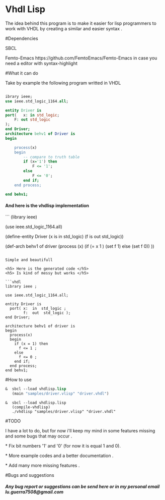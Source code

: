 # Vhdl Lisp 


<p> The idea behind this program is to make it easier for lisp programmers to work with VHDL by creating a similar and easier syntax .



#Dependencies

<p> SBCL 
<p> Femto-Emacs https://github.com/FemtoEmacs/Femto-Emacs in case you need a editor with syntax-highlight


#What it can do 

Take by example the following program writted in VHDL 

```vhdl

ibrary ieee;
use ieee.std_logic_1164.all;

entity Driver is
port(	x: in std_logic;
	F: out std_logic
);
end Driver;  
architecture behv1 of Driver is
begin

    process(x)
    begin
        -- compare to truth table
        if (x='1') then
            F <= '1';
        else
            F <= '0';
        end if;
    end process;

end behv1;
```
<h4> And here is the vhdlisp implementation </h4> 
```
(library ieee)

(use ieee.std_logic_1164.all)

(define-entity Driver
         (x is in std_logic)
         (f is out std_logic))

(def-arch behv1 of driver
     (process (x)
          (if (= x 1 )
             (set f 1)
           else
             (set f 0)) ))

```

Simple and beautifull

<h5> Here is the generated code </h5>  
<h5> Is kind of messy but works </h5>

```vhdl
library ieee ;

use ieee.std_logic_1164.all;

entity Driver is
  port( x:  in  std_logic ;
        f:  out  std_logic ); 
end Driver;

architecture behv1 of driver is
begin
  process(x)
  begin
    if (x = 1) then
      f <= 1 ;
    else 
      f <= 0 ;
    end if;
  end process;
end behv1;
```

#How to use

```lisp 
&  sbcl --load vhdlisp.lisp
   (main "samples/driver.vlisp" "driver.vhdl")
```
```
&  sbcl --load vhdlisp.lisp
   (compile-vhdlisp)
   ./vhdlisp "samples/driver.vlisp" "driver.vhdl"
```

#TODO 

I have a lot to do, but for now i'll keep my mind in some features missing and some bugs that may occur .

<p> * Fix bit numbers '1' and '0' (for now it is equal 1 and 0).
<p> * More example codes and a better documentation . 
<p> * Add many more missing  features .

#Bugs and suggestions 

<h5> Any bug report or suggestions can be send here or in my personal email lu.guerra7508@gmail.com </h5> 
